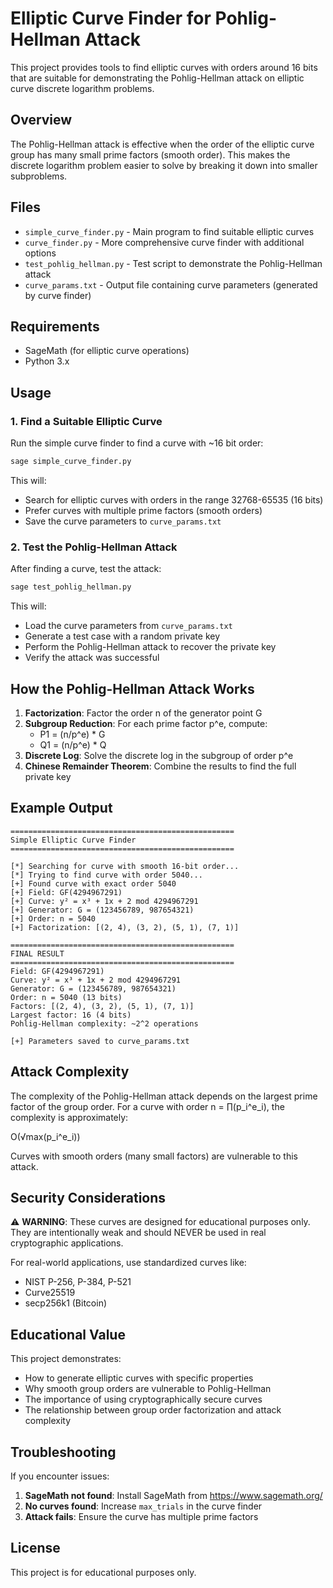 # Elliptic Curve Finder for Pohlig-Hellman Attack

This project provides tools to find elliptic curves with orders around 16 bits that are suitable for demonstrating the Pohlig-Hellman attack on elliptic curve discrete logarithm problems.

## Overview

The Pohlig-Hellman attack is effective when the order of the elliptic curve group has many small prime factors (smooth order). This makes the discrete logarithm problem easier to solve by breaking it down into smaller subproblems.

## Files

- `simple_curve_finder.py` - Main program to find suitable elliptic curves
- `curve_finder.py` - More comprehensive curve finder with additional options
- `test_pohlig_hellman.py` - Test script to demonstrate the Pohlig-Hellman attack
- `curve_params.txt` - Output file containing curve parameters (generated by curve finder)

## Requirements

- SageMath (for elliptic curve operations)
- Python 3.x

## Usage

### 1. Find a Suitable Elliptic Curve

Run the simple curve finder to find a curve with ~16 bit order:

```bash
sage simple_curve_finder.py
```

This will:
- Search for elliptic curves with orders in the range 32768-65535 (16 bits)
- Prefer curves with multiple prime factors (smooth orders)
- Save the curve parameters to `curve_params.txt`

### 2. Test the Pohlig-Hellman Attack

After finding a curve, test the attack:

```bash
sage test_pohlig_hellman.py
```

This will:
- Load the curve parameters from `curve_params.txt`
- Generate a test case with a random private key
- Perform the Pohlig-Hellman attack to recover the private key
- Verify the attack was successful

## How the Pohlig-Hellman Attack Works

1. **Factorization**: Factor the order n of the generator point G
2. **Subgroup Reduction**: For each prime factor p^e, compute:
   - P1 = (n/p^e) * G
   - Q1 = (n/p^e) * Q
3. **Discrete Log**: Solve the discrete log in the subgroup of order p^e
4. **Chinese Remainder Theorem**: Combine the results to find the full private key

## Example Output

```
==================================================
Simple Elliptic Curve Finder
==================================================

[*] Searching for curve with smooth 16-bit order...
[*] Trying to find curve with order 5040...
[+] Found curve with exact order 5040
[+] Field: GF(4294967291)
[+] Curve: y² = x³ + 1x + 2 mod 4294967291
[+] Generator: G = (123456789, 987654321)
[+] Order: n = 5040
[+] Factorization: [(2, 4), (3, 2), (5, 1), (7, 1)]

==================================================
FINAL RESULT
==================================================
Field: GF(4294967291)
Curve: y² = x³ + 1x + 2 mod 4294967291
Generator: G = (123456789, 987654321)
Order: n = 5040 (13 bits)
Factors: [(2, 4), (3, 2), (5, 1), (7, 1)]
Largest factor: 16 (4 bits)
Pohlig-Hellman complexity: ~2^2 operations

[+] Parameters saved to curve_params.txt
```

## Attack Complexity

The complexity of the Pohlig-Hellman attack depends on the largest prime factor of the group order. For a curve with order n = ∏(p_i^e_i), the complexity is approximately:

O(√max(p_i^e_i))

Curves with smooth orders (many small factors) are vulnerable to this attack.

## Security Considerations

⚠️ **WARNING**: These curves are designed for educational purposes only. They are intentionally weak and should NEVER be used in real cryptographic applications.

For real-world applications, use standardized curves like:
- NIST P-256, P-384, P-521
- Curve25519
- secp256k1 (Bitcoin)

## Educational Value

This project demonstrates:
- How to generate elliptic curves with specific properties
- Why smooth group orders are vulnerable to Pohlig-Hellman
- The importance of using cryptographically secure curves
- The relationship between group order factorization and attack complexity

## Troubleshooting

If you encounter issues:

1. **SageMath not found**: Install SageMath from https://www.sagemath.org/
2. **No curves found**: Increase `max_trials` in the curve finder
3. **Attack fails**: Ensure the curve has multiple prime factors

## License

This project is for educational purposes only. 